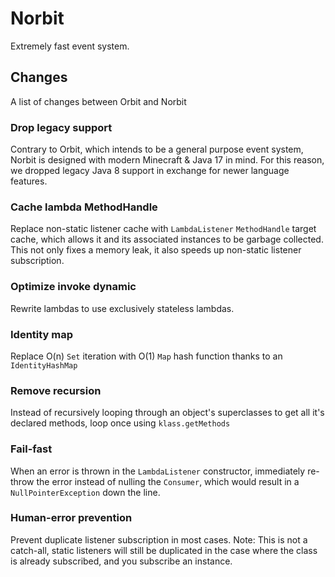 # Norbit  
Extremely fast event system.

## Changes
A list of changes between Orbit and Norbit

### Drop legacy support
Contrary to Orbit, which intends to be a general purpose event system, Norbit is designed with modern Minecraft & Java 17 in mind. For this reason, we dropped legacy Java 8 support in exchange for newer language features.

### Cache lambda MethodHandle
Replace non-static listener cache with `LambdaListener` `MethodHandle` target cache, which allows it and its associated instances to be garbage collected. This not only fixes a memory leak, it also speeds up non-static listener subscription.

### Optimize invoke dynamic
Rewrite lambdas to use exclusively stateless lambdas.

### Identity map
Replace O(n) `Set` iteration with O(1) `Map` hash function thanks to an `IdentityHashMap`

### Remove recursion
Instead of recursively looping through an object's superclasses to get all it's declared methods, loop once using `klass.getMethods`

### Fail-fast
When an error is thrown in the `LambdaListener` constructor, immediately re-throw the error instead of nulling the `Consumer`, which would result in a `NullPointerException` down the line.

### Human-error prevention
Prevent duplicate listener subscription in most cases. Note: This is not a catch-all, static listeners will still be duplicated in the case where the class is already subscribed, and you subscribe an instance.